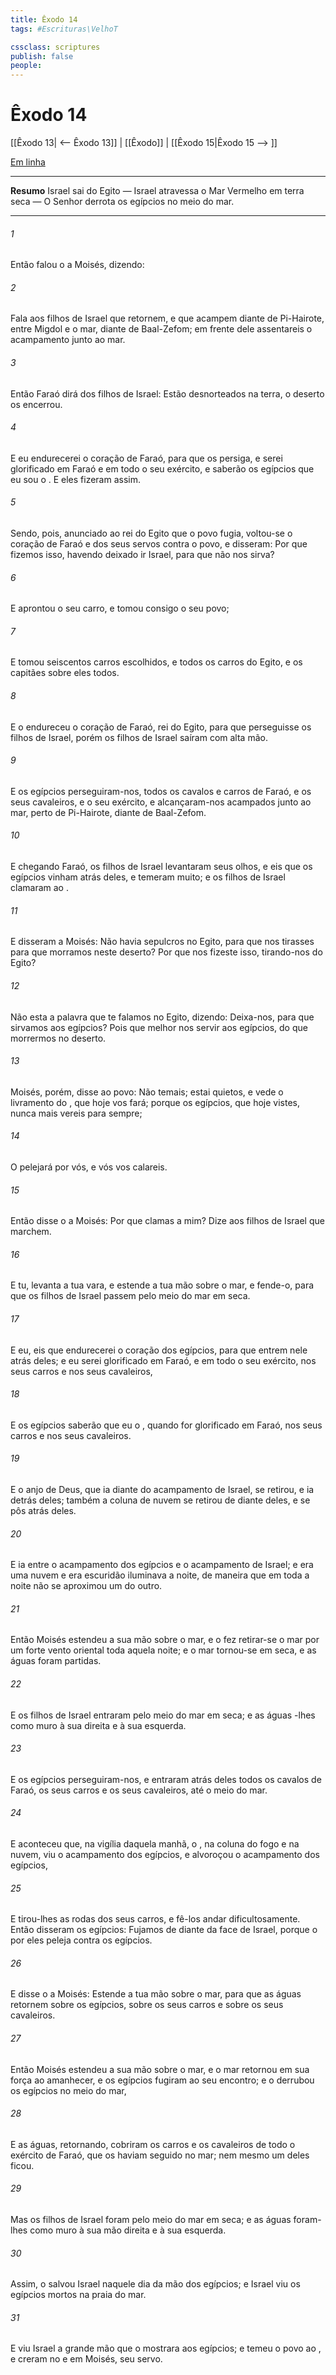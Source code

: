 ```yaml
---
title: Êxodo 14
tags: #Escrituras\VelhoT

cssclass: scriptures
publish: false
people:
---
```


# Êxodo 14
[[Êxodo 13| <-- Êxodo 13]] | [[Êxodo]] | [[Êxodo 15|Êxodo 15 --> ]]

[Em linha](https://churchofjesuschrist.org/study/scriptures/ot/ex/14?lang=por)

---
__Resumo__
Israel sai do Egito — Israel atravessa o Mar Vermelho em terra seca — O Senhor derrota os egípcios no meio do mar.

---
###### 1 
Então falou o  a Moisés, dizendo:

###### 2 
Fala aos filhos de Israel que retornem, e que acampem diante de Pi-Hairote, entre Migdol e o mar, diante de Baal-Zefom; em frente dele assentareis o acampamento junto ao mar.

###### 3 
Então Faraó dirá dos filhos de Israel: Estão desnorteados na terra, o deserto os encerrou.

###### 4 
E eu endurecerei o coração de Faraó, para que os persiga, e serei glorificado em Faraó e em todo o seu exército, e saberão os egípcios que eu sou o . E eles fizeram assim.

###### 5 
Sendo, pois, anunciado ao rei do Egito que o povo fugia, voltou-se o coração de Faraó e dos seus servos contra o povo, e disseram: Por que fizemos isso, havendo deixado ir Israel, para que não nos sirva?

###### 6 
E aprontou o seu carro, e tomou consigo o seu povo;

###### 7 
E tomou seiscentos carros escolhidos, e todos os carros do Egito, e os capitães sobre eles todos.

###### 8 
E o  endureceu o coração de Faraó, rei do Egito, para que perseguisse os filhos de Israel, porém os filhos de Israel saíram com alta mão.

###### 9 
E os egípcios perseguiram-nos, todos os cavalos e carros de Faraó, e os seus cavaleiros, e o seu exército, e alcançaram-nos acampados junto ao mar, perto de Pi-Hairote, diante de Baal-Zefom.

###### 10 
E chegando Faraó, os filhos de Israel levantaram seus olhos, e eis que os egípcios vinham atrás deles, e temeram muito; e os filhos de Israel clamaram ao .

###### 11 
E disseram a Moisés: Não havia sepulcros no Egito, para que nos tirasses  para que morramos neste deserto? Por que nos fizeste isso, tirando-nos do Egito?

###### 12 
Não  esta a palavra que te falamos no Egito, dizendo: Deixa-nos, para que sirvamos aos egípcios? Pois que melhor nos  servir aos egípcios, do que morrermos no deserto.

###### 13 
Moisés, porém, disse ao povo: Não temais; estai quietos, e vede o livramento do , que hoje vos fará; porque os egípcios, que hoje vistes, nunca mais vereis para sempre;

###### 14 
O  pelejará por vós, e vós vos calareis.

###### 15 
Então disse o  a Moisés: Por que clamas a mim? Dize aos filhos de Israel que marchem.

###### 16 
E tu, levanta a tua vara, e estende a tua mão sobre o mar, e fende-o, para que os filhos de Israel passem pelo meio do mar em  seca.

###### 17 
E eu, eis que endurecerei o coração dos egípcios, para que entrem nele atrás deles; e eu serei glorificado em Faraó, e em todo o seu exército, nos seus carros e nos seus cavaleiros,

###### 18 
E os egípcios saberão que eu  o , quando for glorificado em Faraó, nos seus carros e nos seus cavaleiros.

###### 19 
E o anjo de Deus, que ia diante do acampamento de Israel, se retirou, e ia detrás deles; também a coluna de nuvem se retirou de diante deles, e se pôs atrás deles.

###### 20 
E ia entre o acampamento dos egípcios e o acampamento de Israel; e era uma nuvem e era escuridão  iluminava a noite, de maneira que em toda a noite não se aproximou um do outro.

###### 21 
Então Moisés estendeu a sua mão sobre o mar, e o  fez retirar-se o mar por um forte vento oriental toda aquela noite; e o mar tornou-se em  seca, e as águas foram partidas.

###### 22 
E os filhos de Israel entraram pelo meio do mar em  seca; e as águas -lhes como muro à sua direita e à sua esquerda.

###### 23 
E os egípcios perseguiram-nos, e entraram atrás deles todos os cavalos de Faraó, os seus carros e os seus cavaleiros, até o meio do mar.

###### 24 
E aconteceu que, na vigília daquela manhã, o , na coluna do fogo e na nuvem, viu o acampamento dos egípcios, e alvoroçou o acampamento dos egípcios,

###### 25 
E tirou-lhes as rodas dos seus carros, e fê-los andar dificultosamente. Então disseram os egípcios: Fujamos de diante da face de Israel, porque o  por eles peleja contra os egípcios.

###### 26 
E disse o  a Moisés: Estende a tua mão sobre o mar, para que as águas retornem sobre os egípcios, sobre os seus carros e sobre os seus cavaleiros.

###### 27 
Então Moisés estendeu a sua mão sobre o mar, e o mar retornou em sua força ao amanhecer, e os egípcios fugiram ao seu encontro; e o  derrubou os egípcios no meio do mar,

###### 28 
E as águas, retornando, cobriram os carros e os cavaleiros de todo o exército de Faraó, que os haviam seguido no mar; nem mesmo um deles ficou.

###### 29 
Mas os filhos de Israel foram pelo meio do mar em  seca; e as águas foram-lhes como muro à sua mão direita e à sua esquerda.

###### 30 
Assim, o  salvou Israel naquele dia da mão dos egípcios; e Israel viu os egípcios mortos na praia do mar.

###### 31 
E viu Israel a grande mão que o  mostrara aos egípcios; e temeu o povo ao , e creram no  e em Moisés, seu servo.


